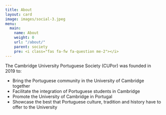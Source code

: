 ```yaml
---
title: About
layout: card
image: images/social-3.jpeg
menu:
  main:
    name: About
    weight: 0
    url: "/about/"
    parent: society
    pre: <i class="fas fa-fw fa-question me-2"></i>
---
```


The Cambridge University Portuguese Society (CUPor) was founded in 2019 to:

- Bring the Portuguese community in the University of Cambridge together
- Facilitate the integration of Portuguese students in Cambridge
- Promote the University of Cambridge in Portugal
- Showcase the best that Portuguese culture, tradition and history have to offer to the University